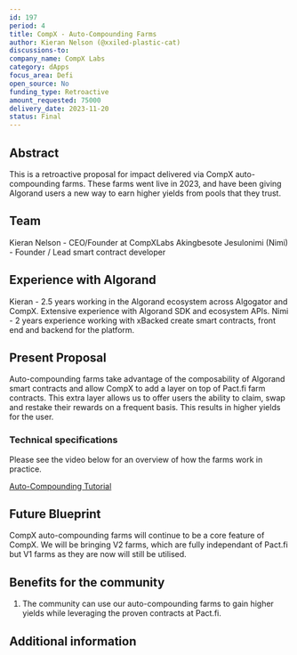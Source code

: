 ```yaml
---
id: 197
period: 4
title: CompX - Auto-Compounding Farms
author: Kieran Nelson (@xxiled-plastic-cat)
discussions-to: 
company_name: CompX Labs
category: dApps
focus_area: Defi
open_source: No
funding_type: Retroactive
amount_requested: 75000
delivery_date: 2023-11-20
status: Final
---
```


## Abstract

This is a retroactive proposal for impact delivered via CompX auto-compounding farms. These farms went live in 2023, and have been giving Algorand users a new way to earn higher yields from pools that they trust.

## Team

Kieran Nelson  - CEO/Founder at CompXLabs
Akingbesote Jesulonimi (Nimi) - Founder / Lead smart contract developer

## Experience with Algorand

Kieran - 2.5 years working in the Algorand ecosystem across Algogator and CompX. Extensive experience with Algorand SDK and ecosystem APIs.
Nimi - 2 years experience working with xBacked create smart contracts, front end and backend for the platform.

## Present Proposal

Auto-compounding farms take advantage of the composability of Algorand smart contracts and allow CompX to add a layer on top of Pact.fi farm contracts. This extra layer allows us to offer users the ability to claim, swap and restake their rewards on a frequent basis. This results in higher yields for the user.

### Technical specifications

Please see the video below for an overview of how the farms work in practice.

[Auto-Compounding Tutorial](https://youtu.be/ibKb0oQEi_4?si=oBuS5AWjCy37tRga)

## Future Blueprint

CompX auto-compounding farms will continue to be a core feature of CompX. We will be bringing V2 farms, which are fully independant of Pact.fi but V1 farms as they are now will still be utilised.

## Benefits for the community

1. The community can use our auto-compounding farms to gain higher yields while leveraging the proven contracts at Pact.fi.

## Additional information
